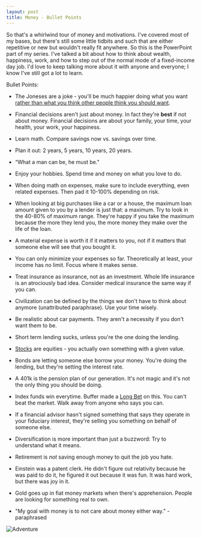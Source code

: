 ```yaml
---
layout: post
title: Money - Bullet Points
---
```


So that's a whirlwind tour of money and motivations.  I've covered most of my bases, but there's still some little tidbits and such that are either repetitive or new but wouldn't really fit anywhere.  So this is the PowerPoint part of my series.  I've talked a bit about how to think about wealth, happiness, work, and how to step out of the normal mode of a fixed-income day job.  I'd love to keep talking more about it with anyone and everyone; I know I've still got a lot to learn.

Bullet Points:

* The Joneses are a joke - you'll be much happier doing what you want [rather than what you think other people think you should want](http://en.wikipedia.org/wiki/Keynesian_beauty_contest).

* Financial decisions aren't just about money.  In fact they're **best** if not about money.  Financial decisions are about your family, your time, your health, your work, your happiness.

* Learn math.  Compare savings now vs. savings over time.  

* Plan it out: 2 years, 5 years, 10 years, 20 years.

* “What a man can be, he must be."

* Enjoy your hobbies.  Spend time and money on what you love to do.

* When doing math on expenses, make sure to include everything, even related expenses.  Then pad it 10-100% depending on risk.

* When looking at big purchases like a car or a house, the maximum loan amount given to you by a lender is just that: a maximum.  Try to look in the 40-80% of maximum range.  They're happy if you take the maximum because the more they lend you, the more money they make over the life of the loan.

* A material expense is worth it if it matters to you, not if it matters that someone else will see that you bought it.

* You can only minimize your expenses so far.  Theoretically at least, your income has no limit.  Focus where it makes sense.

* Treat insurance as insurance, not as an investment.  Whole life insurance is an atrociously bad idea.  Consider medical insurance the same way if you can.

* Civilization can be defined by the things we don't have to think about anymore (unattributed paraphrase).  Use your time wisely.

* Be realistic about car payments.  They aren't a necessity if you don't want them to be.

* Short term lending sucks, unless you're the one doing the lending.

* [Stocks](http://en.wikipedia.org/wiki/Stock) are equities - you actually own something with a given value.  

* Bonds are letting someone else borrow your money.  You're doing the lending, but they're setting the interest rate.

* A 401k is the pension plan of our generation.  It's not magic and it's not the only thing you should be doing.

* Index funds win everytime.  Buffer made a [Long Bet](http://longbets.org/362/) on this.  You can't beat the market.  Walk away from anyone who says you can.

* If a financial advisor hasn't signed something that says they operate in your fiduciary interest, they're selling you something on behalf of someone else.

* Diversification is more important than just a buzzword: Try to understand what it means.

* Retirement is *not* saving enough money to quit the job you hate.

* Einstein was a patent clerk.  He didn't figure out relativity because he was paid to do it, he figured it out because it was fun.  It was hard work, but there was joy in it.

* Gold goes up in fiat money markets when there's apprehension.  People are looking for something real to own.

* "My goal with money is to not care about money either way." -paraphrased

![Adventure](http://imgs.xkcd.com/comics/interesting_life.png)